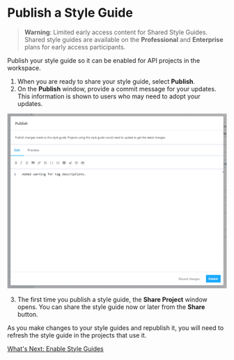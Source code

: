 # Publish a Style Guide

<!-- theme: warning -->
>**Warning**:
>Limited early access content for Shared Style Guides. Shared style guides are available on the **Professional** and **Enterprise** plans for early access participants.  

Publish your style guide so it can be enabled for API projects in the workspace.

1. When you are ready to share your style guide, select **Publish**. 
2. On the **Publish** window, provide a commit message for your updates. This information is shown to users who may need to adopt your updates.

![Style Guide Commit Message](../assets/images/style-guide-commit-readme.png)

3. The first time you publish a style guide, the **Share Project** window opens. You can share the style guide now or later from the **Share** button.

As you make changes to your style guides and republish it, you will need to refresh the style guide in the projects that use it.

[What's Next: Enable Style Guides](d-enable-style-guide.md)